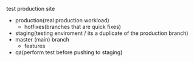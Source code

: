 test production site

- production(real production workload)
   - hotfixes(branches that are quick fixes)
- staging(testing enviroment / its a duplicate of the production branch)
- master (main) branch
   - features
- qa(perform test before pushing to staging)
